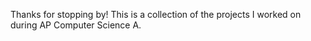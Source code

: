 Thanks for stopping by! This is a collection of the projects I worked on during AP Computer Science A.
